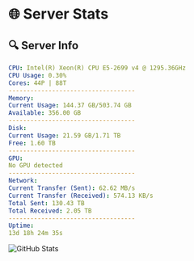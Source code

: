 # 🌐 Server Stats
## 🔍 Server Info
```yaml
CPU: Intel(R) Xeon(R) CPU E5-2699 v4 @ 1295.36GHz
CPU Usage: 0.30%
Cores: 44P | 88T
-----------------------------------
Memory:
Current Usage: 144.37 GB/503.74 GB
Available: 356.00 GB
-----------------------------------
Disk:
Current Usage: 21.59 GB/1.71 TB
Free: 1.60 TB
-----------------------------------
GPU:
No GPU detected
-----------------------------------
Network:
Current Transfer (Sent): 62.62 MB/s
Current Transfer (Received): 574.13 KB/s
Total Sent: 130.43 TB
Total Received: 2.05 TB
-----------------------------------
Uptime:
13d 18h 24m 35s
```
![GitHub Stats](https://img.shields.io/badge/Updated-2025-02-21_17:07:53-blue)
